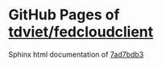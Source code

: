 GitHub Pages of [tdviet/fedcloudclient](https://github.com/tdviet/fedcloudclient.git)
===
Sphinx html documentation of [7ad7bdb3](https://github.com/tdviet/fedcloudclient/tree/7ad7bdb33062f3a99d2a20d823d2f537320a62cd)
